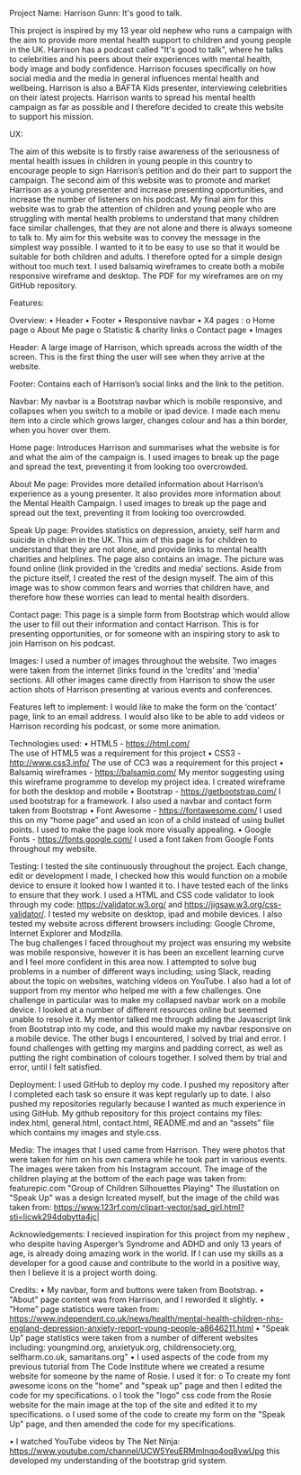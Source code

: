 Project Name:  Harrison Gunn: It's good to talk.

This project is inspired by my 13 year old nephew who runs a campaign with the aim to provide more mental health support to children and young people in the UK. Harrison has a podcast called "It's good to talk", where he talks to celebrities and his peers about their experiences with mental health, body image and body confidence. Harrison focuses specifically on how social media and the media in general influences mental health and wellbeing. Harrison is also a BAFTA Kids presenter, interviewing celebrities on their latest projects. Harrison wants to spread his mental health campaign as far as possible and I therefore decided to create this website to support his mission.


UX:

The aim of this website is to firstly raise awareness of the seriousness of mental health issues in children in young people in this country to encourage people to sign Harrison’s petition and do their part to support the campaign. The second aim of this website was to promote and market Harrison as a young presenter and increase presenting opportunities, and increase the number of listeners on his podcast. My final aim for this website was to grab the attention of children and young people who are struggling with mental health problems to understand that many children face similar challenges, that they are not alone and there is always someone to talk to. 
My aim for this website was to convey the message in the simplest way possible. I wanted to it to be easy to use so that it would be suitable for both children and adults. I therefore opted for a simple design without too much text.
I used balsamiq wireframes to create both a mobile responsive wireframe and desktop. The PDF for my wireframes are on my GitHub repository.

Features:

Overview:
•	Header
•	Footer
•	Responsive navbar
•	X4 pages : 
   o Home page
   o About Me page
   o Statistic & charity links
   o Contact page
•	Images

Header:
A large image of Harrison, which spreads across the width of the screen. This is the first thing the user will see when they arrive at the website.

Footer: 
Contains each of Harrison’s social links and the link to the petition.

Navbar: 
My navbar is a Bootstrap navbar which is mobile responsive, and collapses when you switch to a mobile or ipad device. I made each menu item into a circle which grows larger, changes colour and has a thin border, when you hover over them.

Home page:
Introduces Harrison and summarises what the website is for and what the aim of the campaign is. I used images to break up the page and spread the text, preventing it from looking too overcrowded.

About Me page:
Provides more detailed information about Harrison’s experience as a young presenter.  It also provides more information about the Mental Health Campaign. I used images to break up the page and spread out the text, preventing it from looking too overcrowded.

Speak Up page:
Provides statistics on depression, anxiety, self harm and suicide in children in the UK. This aim of this page is for children to understand that they are not alone, and provide links to mental health charities and helplines. The page also contains an image. The picture was found online (link provided in the ‘credits and media’ sections. Aside from the picture itself, I created the rest of the design myself. The aim of this image was to show common fears and worries that children have, and therefore how these worries can lead to mental health disorders.

Contact page:
This page is a simple form from Bootstrap which would allow the user to fill out their information and contact Harrison. This is for presenting opportunities, or for someone with an inspiring story to ask to join Harrison on his podcast.

Images:
I used a number of images throughout the website. Two images were taken from the internet (links found in the ‘credits’ and ‘media’ sections. All other images came directly from Harrison to show the user action shots of Harrison presenting at various events and conferences. 

Features left to implement:
I would like to make the form on the ‘contact’ page, link to an email address. I would also like to be able to add videos or Harrison recording his podcast, or some more animation.

Technologies used:
•	HTML5 - https://html.com/  
The use of HTML5 was a requirement for this project
•	CSS3 - http://www.css3.info/
The use of CC3 was a requirement for this project
•	Balsamiq wireframes - https://balsamiq.com/
My mentor suggesting using this wireframe programme to develop my project idea. I created wireframe for both the desktop and mobile
•	Bootstrap - https://getbootstrap.com/
I used bootstrap for a framework. I also used a navbar and contact form taken from Bootstrap
•	Font Awesome - https://fontawesome.com/
I used this on my “home page” and used an icon of a child instead of using bullet points. I used to make the page look more visually appealing.
•	Google Fonts - https://fonts.google.com/
I used a font taken from Google Fonts throughout my website. 


Testing:
I tested the site continuously throughout the project. Each change, edit or development I made, I checked how this would function on a mobile device to ensure it looked how I wanted it to. I have tested each of the links to ensure that they work.
I used a HTML and CSS code validator to look through my code:  https://validator.w3.org/ and https://jigsaw.w3.org/css-validator/. 
I tested my website on desktop, ipad and mobile devices. I also tested my website across different browsers including: Google Chrome, Internet Explorer and Modzilla.  
The bug challenges I faced throughout my project was ensuring my website was mobile responsive, however it is has been an excellent learning curve and I feel more confident in this area now. I attempted to solve bug problems in a number of different ways including; using Slack, reading about the topic on websites, watching videos on YouTube. I also had a lot of support from my mentor who helped me with a few challenges. 
One challenge in particular was to make my collapsed navbar work on a mobile device. I looked at a number of different resources online but seemed unable to resolve it. My mentor talked me through adding the Javascript link from Bootstrap into my code, and this would make my navbar responsive on a mobile device. 
The other bugs I encountered, I solved by trial and error. I found challenges with getting my margins and padding correct, as well as putting the right combination of colours together. I solved them by trial and error, until I felt satisfied.

Deployment:
I used GitHub to deploy my code. I pushed my repository after I completed each task so ensure it was kept regularly up to date. I also pushed my repositories regularly because I wanted as much experience in using GitHub. 
My github repository for this project contains my files: index.html, general.html, contact.html, README.md and an “assets” file which contains my images and style.css.

Media:
The images that I used came from Harrison. They were photos that were taken for him on his own camera while he took part in various events. The images were taken from his Instagram account.
The image of the children playing at the bottom of the each page was taken from: 
featurepic.com  "Group of Children Silhouettes Playing"
The illustation on "Speak Up" was a design Icreated myself, but the image of the child was taken from:
https://www.123rf.com/clipart-vector/sad_girl.html?sti=licwk294dqbytta4jc|

Acknowledgements:
I recieved inspiration for this project from my nephew , who despite having Asperger’s Syndrome and ADHD and only 13 years of age, is already doing amazing work in the world. If I can use my skills as a developer for a good cause and contribute to the world in a positive way, then I believe it is a project worth doing.

Credits:
•	My navbar, form and buttons were taken from Bootstrap.
•	 "About" page content was from Harrison, and I reworded it slightly. 
•	"Home” page statistics  were taken from: https://www.independent.co.uk/news/health/mental-health-children-nhs-england-depression-anxiety-report-young-people-a8646211.html
•	 "Speak Up” page statistics were taken from a number of different websites including: youngmind.org, anxietyuk.org, childrensociety.org, selfharm.co.uk, samaritans.org"
•	I used aspects of the code from my previous tutorial from The Code Institute where we created a resume website for someone by the name of Rosie. I used it for:
    o To create my font awesome icons on the "home" and "speak up" page and then I edited the code for my specifications.
    o I took the "logo" css code from the Rosie website for the main image at the top of the site and edited it to my specifications.
    o I used some of the code to create my form on the "Speak Up" page, and then amended the code for my specifications.

•	I watched YouTube videos by The Net Ninja: https://www.youtube.com/channel/UCW5YeuERMmlnqo4oq8vwUpg this developed my understanding of the bootstrap grid system.















